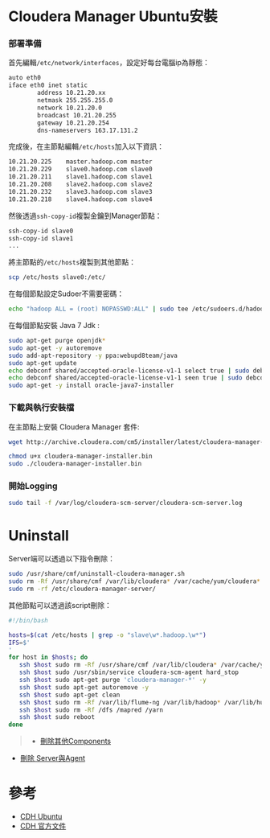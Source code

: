 # Cloudera Manager Ubuntu安裝
### 部署準備
首先編輯```/etc/network/interfaces```，設定好每台電腦ip為靜態：
```txt
auto eth0
iface eth0 inet static
        address 10.21.20.xx
        netmask 255.255.255.0
        network 10.21.20.0
        broadcast 10.21.20.255
        gateway 10.21.20.254
        dns-nameservers 163.17.131.2
```
完成後，在主節點編輯```/etc/hosts```加入以下資訊：
```txt
10.21.20.225	master.hadoop.com master
10.21.20.229    slave0.hadoop.com slave0
10.21.20.211    slave1.hadoop.com slave1
10.21.20.208    slave2.hadoop.com slave2
10.21.20.232    slave3.hadoop.com slave3
10.21.20.218    slave4.hadoop.com slave4
```
然後透過```ssh-copy-id```複製金鑰到Manager節點：
```sh
ssh-copy-id slave0
ssh-copy-id slave1
...
```
將主節點的```/etc/hosts```複製到其他節點：
```sh
scp /etc/hosts slave0:/etc/
```
在每個節點設定Sudoer不需要密碼：
```sh
echo "hadoop ALL = (root) NOPASSWD:ALL" | sudo tee /etc/sudoers.d/hadoop && sudo chmod 440 /etc/sudoers.d/hadoop
```
在每個節點安裝 Java 7 Jdk :
```sh
sudo apt-get purge openjdk*
sudo apt-get -y autoremove
sudo add-apt-repository -y ppa:webupd8team/java
sudo apt-get update
echo debconf shared/accepted-oracle-license-v1-1 select true | sudo debconf-set-selections
echo debconf shared/accepted-oracle-license-v1-1 seen true | sudo debconf-set-selections
sudo apt-get -y install oracle-java7-installer
```

### 下載與執行安裝檔
在主節點上安裝 Cloudera Manager 套件:
```sh
wget http://archive.cloudera.com/cm5/installer/latest/cloudera-manager-installer.bin

chmod u+x cloudera-manager-installer.bin
sudo ./cloudera-manager-installer.bin
```
### 開始Logging
```sh
sudo tail -f /var/log/cloudera-scm-server/cloudera-scm-server.log
```


# Uninstall
Server端可以透過以下指令刪除：
```sh
sudo /usr/share/cmf/uninstall-cloudera-manager.sh
sudo rm -Rf /usr/share/cmf /var/lib/cloudera* /var/cache/yum/cloudera*
sudo rm -rf /etc/cloudera-manager-server/
```

其他節點可以透過該script刪除：
```sh
#!/bin/bash

hosts=$(cat /etc/hosts | grep -o "slave\w*.hadoop.\w*")
IFS=$'
'
for host in $hosts; do
   ssh $host sudo rm -Rf /usr/share/cmf /var/lib/cloudera* /var/cache/yum/cloudera*
   ssh $host sudo /usr/sbin/service cloudera-scm-agent hard_stop
   ssh $host sudo apt-get purge 'cloudera-manager-*' -y
   ssh $host sudo apt-get autoremove -y
   ssh $host sudo apt-get clean
   ssh $host sudo rm -Rf /var/lib/flume-ng /var/lib/hadoop* /var/lib/hue /var/lib/oozie /var/lib/solr /var/lib/sqoop*
   ssh $host sudo rm -Rf /dfs /mapred /yarn
   ssh $host sudo reboot
done
```
> * [刪除其他Components](http://www.cloudera.com/content/cloudera/en/documentation/cdh5/v5-0-0/CDH5-Installation-Guide/cdh5ig_cdh_comp_uninstall.html)
* [刪除 Server與Agent](http://www.cloudera.com/content/cloudera/en/documentation/core/latest/topics/cm_ig_uninstall_cm.html)


# 參考
* [CDH Ubuntu](http://www.bogotobogo.com/Hadoop/BigData_hadoop_CDH5_Install.php)
* [CDH 官方文件](http://www.cloudera.com/content/cloudera/en/documentation/core/latest/topics/cdh_ig_cdh5_install.html)
